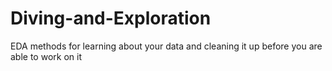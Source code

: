 # Diving-and-Exploration
EDA methods for learning about your data and cleaning it up before you are able to work on it
